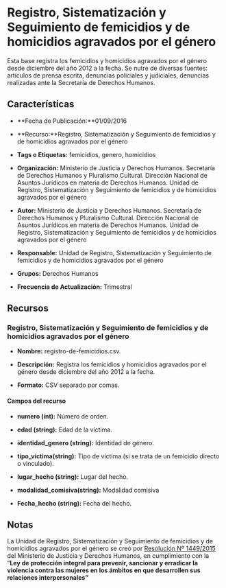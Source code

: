 Registro, Sistematización y Seguimiento de femicidios y de homicidios agravados por el género
=============================================================================================

Esta base registra los femicidios y homicidios agravados por el género desde diciembre del año 2012 a la fecha. Se nutre de diversas fuentes: artículos de prensa escrita, denuncias policiales y judiciales, denuncias realizadas ante la Secretaría de Derechos Humanos.

Características
---------------

-   **Fecha de Publicación:**01/09/2016

-   **Recurso:**Registro, Sistematización y Seguimiento de femicidios y de homicidios agravados por el género

-   **Tags o Etiquetas:** femicidios, genero, homicidios

-   **Organización:** Ministerio de Justicia y Derechos Humanos. Secretaría de Derechos Humanos y Pluralismo Cultural. Dirección Nacional de Asuntos Jurídicos en materia de Derechos Humanos. Unidad de Registro, Sistematización y Seguimiento de femicidios y de homicidios agravados por el género

-   **Autor:** Ministerio de Justicia y Derechos Humanos. Secretaría de Derechos Humanos y Pluralismo Cultural. Dirección Nacional de Asuntos Jurídicos en materia de Derechos Humanos. Unidad de Registro, Sistematización y Seguimiento de femicidios y de homicidios agravados por el género

-   **Responsable:** Unidad de Registro, Sistematización y Seguimiento de femicidios y de homicidios agravados por el género

-   **Grupos:** Derechos Humanos

-   **Frecuencia de Actualización:** Trimestral

Recursos
--------

### Registro, Sistematización y Seguimiento de femicidios y de homicidios agravados por el género

-   **Nombre:** registro-de-femicidios.csv.

-   **Descripción:** Registra los femicidios y homicidios agravados por el género desde diciembre del año 2012 a la fecha.

-   **Formato:** CSV separado por comas.

#### Campos del recurso

-   **numero (int):** Número de orden.

-   **edad (string):** Edad de la víctima.

-   **identidad\_genero (string):** Identidad de género.

-   **tipo\_víctima(string):** Tipo de víctima (si se trata de un femicidio directo o vinculado).

-   **lugar\_hecho (string):** Lugar del hecho.

-   **modalidad\_comisiva(string):** Modalidad comisiva

-   **Fecha\_hecho (string):** Fecha del hecho.

Notas
-----

La Unidad de Registro, Sistematización y Seguimiento de femicidios y de homicidios agravados por el género se creó por [Resolución Nº 1449/2015](http://www.biblioteca.jus.gov.ar/RES_1449_2015.pdf) del Ministerio de Justicia y Derechos Humanos, en cumplimiento con la “**Ley de protección integral para prevenir, sancionar y erradicar la violencia contra las mujeres en los ámbitos en que desarrollen sus relaciones interpersonales”**
